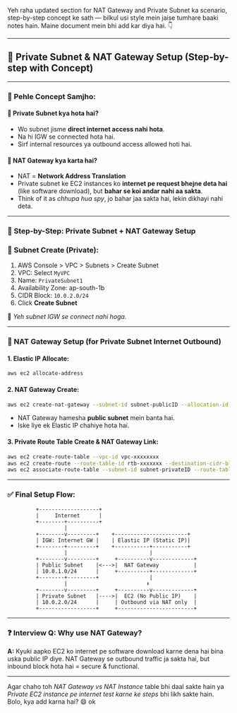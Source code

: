 Yeh raha updated section for NAT Gateway and Private Subnet ka scenario, step-by-step concept ke sath — bilkul usi style mein jaise tumhare baaki notes hain. Maine document mein bhi add kar diya hai. 👇

---

## 🔐 Private Subnet & NAT Gateway Setup (Step-by-step with Concept)

---

### 🧠 Pehle Concept Samjho:

#### 🔹 Private Subnet kya hota hai?

- Wo subnet jisme **direct internet access nahi hota**.
- Na hi IGW se connected hota hai.
- Sirf internal resources ya outbound access allowed hoti hai.

#### 🔹 NAT Gateway kya karta hai?

- NAT = **Network Address Translation**
- Private subnet ke EC2 instances ko **internet pe request bhejne deta hai** (like software download), but **bahar se koi andar nahi aa sakta**.
- Think of it as *chhupa hua spy*, jo bahar jaa sakta hai, lekin dikhayi nahi deta.

---

### 🧱 Step-by-Step: Private Subnet + NAT Gateway Setup

### 🔧 Subnet Create (Private):

1. AWS Console > VPC > Subnets > Create Subnet
2. VPC: Select `MyVPC`
3. Name: `PrivateSubnet1`
4. Availability Zone: ap-south-1b
5. CIDR Block: `10.0.2.0/24`
6. Click **Create Subnet**

📝 *Yeh subnet IGW se connect nahi hoga.*

---

### 🌉 NAT Gateway Setup (for Private Subnet Internet Outbound)

#### 1. Elastic IP Allocate:

```bash
aws ec2 allocate-address
```

#### 2. NAT Gateway Create:

```bash
aws ec2 create-nat-gateway --subnet-id subnet-publicID --allocation-id eipalloc-xxxxxx
```

- NAT Gateway hamesha **public subnet** mein banta hai.
- Iske liye ek Elastic IP chahiye hota hai.

#### 3. Private Route Table Create & NAT Gateway Link:

```bash
aws ec2 create-route-table --vpc-id vpc-xxxxxxxx
aws ec2 create-route --route-table-id rtb-xxxxxxx --destination-cidr-block 0.0.0.0/0 --nat-gateway-id nat-xxxxxxx
aws ec2 associate-route-table --subnet-id subnet-privateID --route-table-id rtb-xxxxxxx
```

---

### ✅ Final Setup Flow:

```
         +-------------------+
         |     Internet      |
         +--------+----------+
                  |
         +--------v---------+    +-----------------------+
         | IGW: Internet GW |    | Elastic IP (Static IP)|
         +--------+---------+    +-----------+-----------+
                  |                          |
         +--------v---------+     +----------v-------------+
         | Public Subnet    |<--->|  NAT Gateway           |
         | 10.0.1.0/24      |     +----------+-------------+
         +--------+---------+                |
                  |                         ⬇
         +--------v---------+     +----------v-------------+
         | Private Subnet   |---->|  EC2 (No Public IP)    |
         | 10.0.2.0/24      |     | Outbound via NAT only  |
         +------------------+     +------------------------+
```

---

### ❓ Interview Q: Why use NAT Gateway?

**A:** Kyuki aapko EC2 ko internet pe software download karne dena hai bina uska public IP diye. NAT Gateway se outbound traffic ja sakta hai, but inbound block hota hai = secure & functional.

---

Agar chaho toh *NAT Gateway vs NAT Instance* table bhi daal sakte hain ya *Private EC2 instance pe internet test karne ke steps* bhi likh sakte hain. Bolo, kya add karna hai? 😄 ok


